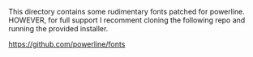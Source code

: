 This directory contains some rudimentary fonts patched for powerline.  HOWEVER, for full support I recomment cloning the following repo and
running the provided installer.

https://github.com/powerline/fonts
